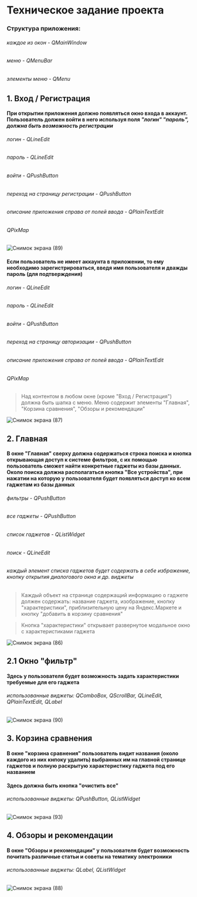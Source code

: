 # Техническое задание проекта

### Структура приложения:

###### каждое из окон - QMainWindow
###### меню - QMenuBar
###### элементы меню - QMenu

## 1. Вход / Регистрация

  #### При открытии приложения должно появляться окно входа в аккаунт. Пользователь должен войти в него используя поля *"логин"* *"пароль", должна быть возможность регистрации*
  
  ###### логин - QLineEdit
  ###### пароль - QLineEdit
  ###### войти - QPushButton
  ###### переход на страницу регистрации - QPushButton
  ###### описание приложения справа от полей ввода - QPlainTextEdit
  ###### QPixMap
  
  ![Снимок экрана (89)](https://user-images.githubusercontent.com/78506458/138616665-fc0619b2-10f2-4836-b15b-70cd5e0d2671.png)

  #### Если пользователь не имеет аккаунта в приложении, то ему необходимо зарегистрироваться, введя имя пользователя и дважды пароль (для подтверждения)
  
  ###### логин - QLineEdit
  ###### пароль - QLineEdit
  ###### войти - QPushButton
  ###### переход на страницу авторизации - QPushButton
  ###### описание приложения справа от полей ввода - QPlainTextEdit
  ###### QPixMap
  
  > Над контентом в любом окне (кроме "Вход / Регистрация") должна быть шапка с меню. Меню содержит элементы "Главная", "Корзина сравнения", "Обзоры и рекомендации"
  
  ![Снимок экрана (87)](https://user-images.githubusercontent.com/78506458/138616669-a1c5389c-56eb-4e26-a3c7-b70b860933e6.png)

## 2. Главная

#### В окне **"Главная"** сверху должна содержаться строка поиска и кнопка открывающая доступ к системе фильтров, с их помощью пользователь сможет найти конкретные гаджеты из базы данных. Около поиска должна располагаться кнопка **"Все устройства"**, при нажатии на которую у пользователя будет появляться доступ ко всем гаджетам из базы данных

  ###### фильтры - QPushButton
  ###### все гаджеты - QPushButton
  ###### список гаджетов - QListWidget
  ###### поиск - QLineEdit
  ###### каждый элемент списка гаджетов будет содержать в себе избражение, кнопку открытия диалогового окна и др. виджеты

  > Каждый объект на странице cодержащий информацию о гаджете должен содержать: название гаджета, изображение, кнопку "характеристики", приблизительную цену на Яндекс.Маркете и кнопку "добавить в корзину сравнения"

  > Кнопка "характеристики" открывает развернутое модальное окно с характеристиками гаджета

![Снимок экрана (86)](https://user-images.githubusercontent.com/78506458/138616678-6ddd867b-34b0-4c2b-af30-8e21e657f3c6.png)

## 2.1 Окно "фильтр"

#### Здесь у пользователя будет возможность задать характеристики требуемые для его гаджета

  ###### использованные виджеты: QComboBox, QScrollBar, QLineEdit, QPlainTextEdit, QLabel
  
  ![Снимок экрана (90)](https://user-images.githubusercontent.com/78506458/138616685-10a955a6-be52-4c6a-9b45-dfd9ce11ce12.png)

## 3. Корзина сравнения

  #### В окне **"корзина сравнения"** пользователь видит названия (около каждого из них кнпоку удалить) выбранных им на главной странице гаджетов и полную раскрытую характеристику гаджета под его названием
  #### Здесь должна быть кнопка "очистить все"
  
  ###### использованные виджеты: QPushButton, QListWidget
   
![Снимок экрана (93)](https://user-images.githubusercontent.com/78506458/138616691-09c45448-9fcc-493a-bcab-3fa39e8d4023.png)

## 4. Обзоры и рекомендации

  #### В окне **"Обзоры и рекомендации"** у пользователя будет возможность почитать различные статьи и советы на тематику электроники

  ###### использованные виджеты: QLabel, QListWidget
  
  ![Снимок экрана (88)](https://user-images.githubusercontent.com/78506458/138616694-69e9dd13-f52b-400a-82a4-c36f7baebb61.png)
